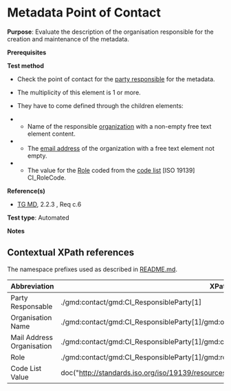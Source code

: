 # Metadata Point of Contact


**Purpose**: Evaluate the description of the organisation responsible for the creation and maintenance of the metadata.

**Prerequisites**

**Test method**

* Check the point of contact for the [party responsible](#partyResponsable) for the metadata.
* The multiplicity of this element is 1 or more.

* They have to come defined through the children elements:

* - Name of the responsible [organization](#organisationName) with a non-empty free text element content.

* - The [email address](#mailAddress) of the organization with a free text element not empty.

* - The value for the [Role](#role) coded from the [code list](#codeListValue) [ISO 19139] CI_RoleCode.

**Reference(s)**	 

* [TG MD](http://inspire.ec.europa.eu/id/ats/metadata/2.0/common/README#ref_TG_MD), 2.2.3 , Req c.6


**Test type**: Automated

**Notes**


## Contextual XPath references

The namespace prefixes used as described in [README.md](http://inspire.ec.europa.eu/id/ats/metadata/2.0/common/README#namespaces).

Abbreviation                                   |  XPath expression (relative to gmd:MD_Metadata)
-----------------------------------------------| -------------------------------------------------------------------------
<a name="partyResponsable"></a> Party Responsable  | ./gmd:contact/gmd:CI_ResponsibleParty[1]
<a name="organisationName"></a> Organisation Name  | ./gmd:contact/gmd:CI_ResponsibleParty[1]/gmd:organisationName/text()
<a name="mailAddress"></a> Mail Address Organisation | ./gmd:contact/gmd:CI_ResponsibleParty[1]/gmd:contactInfo/\*/gmd:address/\*/gmd:electronicMailAddress/text()
<a name="role"></a> Role  | ./gmd:contact/gmd:CI_ResponsibleParty[1]/gmd:role/gmd:CI_RoleCode/@codeListValue
<a name="codeListValue"></a> Code List Value | doc("http://standards.iso.org/iso/19139/resources/gmxCodelists.xml")//gmx:CodeListDictionary[@gml:id='CI_RoleCode']//gml:identifier/text()
